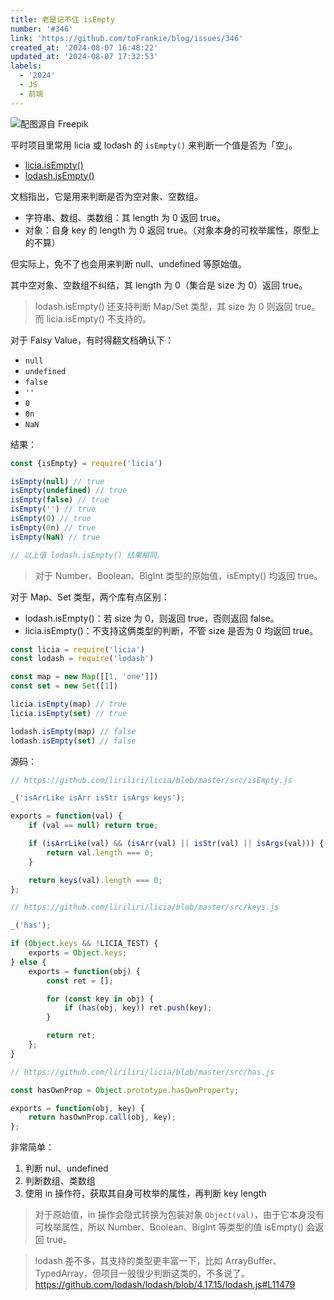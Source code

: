 ```yaml
---
title: 老是记不住 isEmpty
number: '#346'
link: 'https://github.com/toFrankie/blog/issues/346'
created_at: '2024-08-07 16:48:22'
updated_at: '2024-08-07 17:32:53'
labels:
  - '2024'
  - JS
  - 前端
---
```


![配图源自 Freepik](https://cdn.jsdelivr.net/gh/toFrankie/blog@main/images/2024/8/1723020355023.jpg)

平时项目里常用 licia 或 lodash 的 `isEmpty()` 来判断一个值是否为「空」。

- [licia.isEmpty()](https://licia.liriliri.io/zh/document.html#isempty)
- [lodash.isEmpty()](https://lodash.com/docs/4.17.15#isEmpty)

文档指出，它是用来判断是否为空对象、空数组。

* 字符串、数组、类数组：其 length 为 0 返回 true。
* 对象：自身 key 的 length 为 0 返回 true。（对象本身的可枚举属性，原型上的不算）

但实际上，免不了也会用来判断 null、undefined 等原始值。

其中空对象、空数组不纠结，其 length 为 0（集合是 size 为 0）返回 true。

> lodash.isEmpty() 还支持判断 Map/Set 类型，其 size 为 0 则返回 true。而 licia.isEmpty() 不支持的。

对于 Falsy Value，有时得翻文档确认下：

- `null`
- `undefined`
- `false`
- `''`
- `0`
- `0n`
- `NaN`

结果：

```js
const {isEmpty} = require('licia')

isEmpty(null) // true
isEmpty(undefined) // true
isEmpty(false) // true
isEmpty('') // true
isEmpty(0) // true
isEmpty(0n) // true
isEmpty(NaN) // true

// 以上值 lodash.isEmpty() 结果相同。
```

> 对于 Number、Boolean、BigInt 类型的原始值，isEmpty() 均返回 true。

对于 Map、Set 类型，两个库有点区别：

* lodash.isEmpty()：若 size 为 0，则返回 true，否则返回 false。
* licia.isEmpty()：不支持这俩类型的判断，不管 size 是否为 0 均返回 true。

```js
const licia = require('licia')
const lodash = require('lodash')

const map = new Map([[1, 'one']])
const set = new Set([1])

licia.isEmpty(map) // true
licia.isEmpty(set) // true

lodash.isEmpty(map) // false
lodash.isEmpty(set) // false
```


源码：

```js
// https://github.com/liriliri/licia/blob/master/src/isEmpty.js

_('isArrLike isArr isStr isArgs keys');

exports = function(val) {
    if (val == null) return true;

    if (isArrLike(val) && (isArr(val) || isStr(val) || isArgs(val))) {
        return val.length === 0;
    }

    return keys(val).length === 0;
};
```

```js
// https://github.com/liriliri/licia/blob/master/src/keys.js

_('has');

if (Object.keys && !LICIA_TEST) {
    exports = Object.keys;
} else {
    exports = function(obj) {
        const ret = [];

        for (const key in obj) {
            if (has(obj, key)) ret.push(key);
        }

        return ret;
    };
}
```

```js
// https://github.com/liriliri/licia/blob/master/src/has.js

const hasOwnProp = Object.prototype.hasOwnProperty;

exports = function(obj, key) {
    return hasOwnProp.call(obj, key);
};
```

非常简单：

1. 判断 nul、undefined
2. 判断数组、类数组
3. 使用 in 操作符，获取其自身可枚举的属性，再判断 key length
 
> 对于原始值，in 操作会隐式转换为包装对象 `Object(val)`，由于它本身没有可枚举属性，所以 Number、Boolean、BigInt 等类型的值 isEmpty() 会返回 true。


> lodash 差不多，其支持的类型更丰富一下，比如 ArrayBuffer、TypedArray，但项目一般很少判断这类的，不多说了。https://github.com/lodash/lodash/blob/4.17.15/lodash.js#L11479

